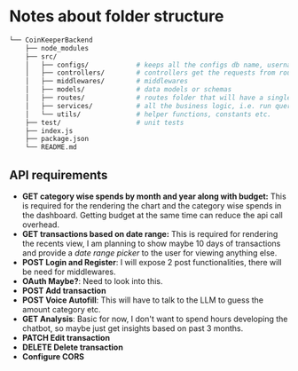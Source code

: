 # Notes about folder structure

```bash
└── CoinKeeperBackend
    ├── node_modules
    ├── src/
    │   ├── configs/            # keeps all the configs db name, username in `db.config.js`, number of records for each page in pagination
    │   ├── controllers/        # controllers get the requests from routes and convert to HTTP responses and use middlewares as required
    │   ├── middlewares/        # middlewares
    │   ├── models/             # data models or schemas
    │   ├── routes/             # routes folder that will have a single file for each logical set of routes. For example, there can be routes for one type of resource. It can be further broken down by versions like v1 or v2 to separate the route files by the version of the API.
    │   ├── services/           # all the business logic, i.e. run queries on db
    │   └── utils/              # helper functions, constants etc.
    ├── test/                   # unit tests
    ├── index.js
    ├── package.json
    └── README.md
```

## API requirements

- **GET category wise spends by month and year along with budget:** This is required for the rendering the chart and the category wise spends in the dashboard. Getting budget at the same time can reduce the api call overhead.
- **GET transactions based on date range:** This is required for rendering the recents view, I am planning to show maybe 10 days of transactions and provide a *date range picker* to the user for viewing anything else.
- **POST Login and Register**: I will expose 2 post functionalities, there will be need for middlewares.
- **OAuth Maybe?**: Need to look into this.
- **POST Add transaction**
- **POST Voice Autofill**: This will have to talk to the LLM to guess the amount category etc.
- **GET Analysis**: Basic for now, I don't want to spend hours developing the chatbot, so maybe just get insights based on past 3 months.
- **PATCH Edit transaction**
- **DELETE Delete transaction**
- **Configure CORS**